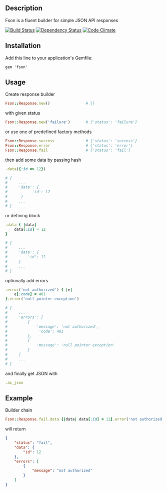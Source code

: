 ## Description

Fson is a fluent builder for simple JSON API responses

[![Build Status](https://travis-ci.org/mkluczny/fson.svg?branch=develop)](https://travis-ci.org/mkluczny/fson)
[![Dependency Status](https://gemnasium.com/mkluczny/fson.svg)](https://gemnasium.com/mkluczny/fson)
[![Code Climate](https://codeclimate.com/github/mkluczny/fson/badges/gpa.svg)](https://codeclimate.com/github/mkluczny/fson)

## Installation

Add this line to your application's Gemfile:

    gem 'fson'
    
## Usage

Create response builder

```ruby
Fson::Response.new()                # {}
```
    
with given status

```ruby
Fson::Response.new('failure')       # {'status': 'failure'}
```
    
or use one of predefined factory methods

```ruby
Fson::Response.success              # {'status': 'success'}
Fson::Response.error                # {'status': 'error'}
Fson::Response.fail                 # {'status': 'fail'}
```
    
then add some data by passing hash

```ruby
.data({:id => 12})                  
```

```ruby
# {
#     ...
#     'data': {
#           'id': 12
#      }
#     ...
# }
```
    
or defining block

```ruby
.data { |data|
    data[:id] = 12
}                                   
```

```ruby
# {
#     ...
#     'data': {
#         'id': 12
#     }
#     ...
# }
```
    
optionally add errors

```ruby
.error('not authorized') { |e| 
    e[:code] = 401
}.error('null pointer exception')
```

```ruby
# { 
#     ...
#     'errors': [
#         {
#             'message': 'not authorized',
#              'code': 401
#         },
#         {
#             'message': 'null pointer exception'
#         }
#     ]
#     ...
# }
```
    
and finally get JSON with

```ruby
.as_json
```
    
## Example

Builder chain

```ruby
Fson::Response.fail.data {|data| data[:id] = 12}.error('not authorized').as_json
```
    
will return

```json
{
    "status": "fail", 
    "data": {
        "id": 12
    },
    "errors": [
        {
            "message": "not authorized"
        }
    ]
}
```    
    
